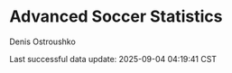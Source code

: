 # Advanced Soccer Statistics
Denis Ostroushko

<!-- gfm -->

Last successful data update: 2025-09-04 04:19:41 CST
